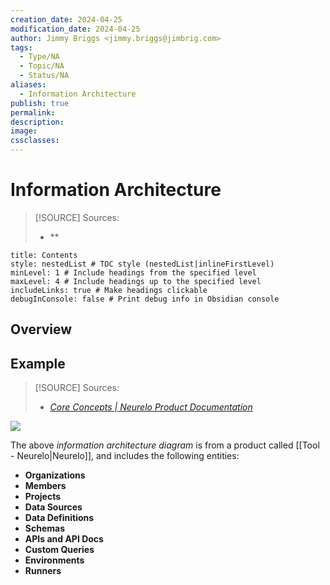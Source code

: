 ```yaml
---
creation_date: 2024-04-25
modification_date: 2024-04-25
author: Jimmy Briggs <jimmy.briggs@jimbrig.com>
tags:
  - Type/NA
  - Topic/NA
  - Status/NA
aliases:
  - Information Architecture
publish: true
permalink:
description:
image:
cssclasses:
---
```


# Information Architecture

> [!SOURCE] Sources:
> - **

```table-of-contents
title: Contents 
style: nestedList # TOC style (nestedList|inlineFirstLevel)
minLevel: 1 # Include headings from the specified level
maxLevel: 4 # Include headings up to the specified level
includeLinks: true # Make headings clickable
debugInConsole: false # Print debug info in Obsidian console
```

## Overview

## Example

> [!SOURCE] Sources:
> - *[Core Concepts | Neurelo Product Documentation](https://docs.neurelo.com/introduction-neurelo-cloud-data-api-platform/core-concepts)*

![](https://i.imgur.com/OI8FBfp.png)

The above *information architecture diagram* is from a product called [[Tool - Neurelo|Neurelo]], and includes the following entities:

- **Organizations**
- **Members**
- **Projects**
- **Data Sources**
- **Data Definitions**
- **Schemas**
- **APIs and API Docs**
- **Custom Queries**
- **Environments**
- **Runners**